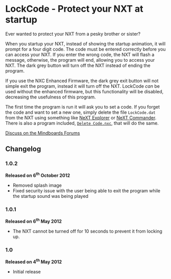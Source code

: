 # LockCode - Protect your NXT at startup

Ever wanted to protect your NXT from a pesky brother or sister?

When you startup your NXT, instead of showing the startup animation, it will prompt for a four digit code. The code must be entered correctly before you can access your NXT. If you enter the wrong code, the NXT will flash a message, otherwise, the program will end, allowing you to access your NXT. The dark grey button will turn off the NXT instead of ending the program.

If you use the NXC Enhanced Firmware, the dark grey exit button will not simple exit the program, instead it will turn off the NXT. LockCode *can* be used without the enhanced firmware, but this functionality will be disabled, decreasing the usefulness of this program.

The first time the program is run it will ask you to set a code. If you forget the code and want to set a new one, simply delete the file `LockCode.dat` from the NXT using something like [NeXT Explorer](http://bricxcc.sourceforge.net/utilities.html) or [NeXT Commander](http://nextcommander.sourceforge.net/).
There is also a program included, [`Delete Code.nxc`](https://github.com/bungeshea/LockCode/blob/master/DeleteCode.nxc), that will do the same.

[Discuss on the Mindboards Forums](https://sourceforge.net/apps/phpbb/mindboards/viewtopic.php?f=4&t=1473)

## Changelog

### 1.0.2
__Released on 6<sup>th</sup> October 2012__

* Removed splash image
* Fixed security issue with the user being able to exit the program while the startup sound was being played

### 1.0.1
__Released on 6<sup>th</sup> May 2012__

* The NXT cannot be turned off for 10 seconds to prevent it from locking up.

### 1.0 
__Released on 4<sup>th</sup> May 2012__

* Initial release